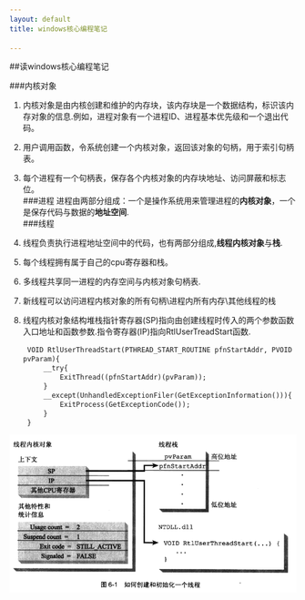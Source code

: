 ```yaml
---
layout: default
title: windows核心编程笔记

---
```


##读windows核心编程笔记

###内核对象
1.	内核对象是由内核创建和维护的内存块，该内存块是一个数据结构，标识该内存对象的信息.例如，进程对象有一个进程ID、进程基本优先级和一个退出代码。  
2. 用户调用函数，令系统创建一个内核对象，返回该对象的句柄，用于索引句柄表。  
3. 每个进程有一个句柄表，保存各个内核对象的内存块地址、访问屏蔽和标志位。  
###进程
进程由两部分组成：一个是操作系统用来管理进程的**内核对象**，一个是保存代码与数据的**地址空间**.    
###线程
1. 线程负责执行进程地址空间中的代码，也有两部分组成,**线程内核对象**与**栈**.
2. 每个线程拥有属于自己的cpu寄存器和栈。
3. 多线程共享同一进程的内存空间与内核对象句柄表.    
4. 新线程可以访问进程内核对象的所有句柄\进程内所有内存\其他线程的栈  
5. 线程内核对象结构堆栈指针寄存器(SP)指向由创建线程时传入的两个参数函数入口地址和函数参数.指令寄存器(IP)指向RtlUserTreadStart函数.   


		VOID RtlUserThreadStart(PTHREAD_START_ROUTINE pfnStartAddr, PVOID pvParam){	
			__try{
				ExitThread((pfnStartAddr)(pvParam));
			}
			__except(UnhandledExceptionFiler(GetExceptionInformation())){
				ExitProcess(GetExceptionCode());
			}
		}  


![](https://github.com/garydai/garydai.github.com/raw/master/_posts/pic/windows_thread.PNG)
    